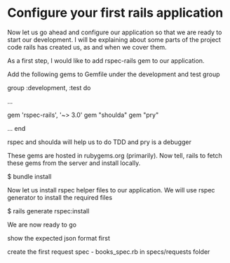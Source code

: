 # Configure your first rails application

Now let us go ahead and configure our application so that we are ready to start our development. I will be explaining about some parts of the project code rails has created us, as and when we cover them.

As a first step, I would like to add rspec-rails gem to our application.

Add the following gems to Gemfile under the development and test group

group :development, :test do

  ...

  gem 'rspec-rails', '~> 3.0'
  gem "shoulda"
  gem "pry"

  ...
end

rspec and shoulda will help us to do TDD and pry is a debugger

These gems are hosted in rubygems.org (primarily).
Now tell, rails to fetch these gems from the server and install locally.

$ bundle install

Now let us install rspec helper files to our application.
We will use rspec generator to install the required files

$ rails generate rspec:install

We are now ready to go

show the expected json format first

create the first request spec - books_spec.rb in specs/requests folder



